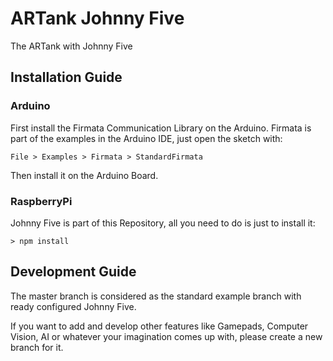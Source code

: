 # ARTank Johnny Five
The ARTank with Johnny Five

## Installation Guide

### Arduino

First install the Firmata Communication Library on the Arduino.
Firmata is part of the examples in the Arduino IDE, just open the sketch with:

    File > Examples > Firmata > StandardFirmata
    
Then install it on the Arduino Board.

### RaspberryPi

Johnny Five is part of this Repository, all you need to do is just to install it:

    > npm install
    
## Development Guide

The master branch is considered as the standard example branch with ready configured Johnny Five.

If you want to add and develop other features like Gamepads, Computer Vision, AI or whatever your imagination comes up with, please create a new branch for it.
